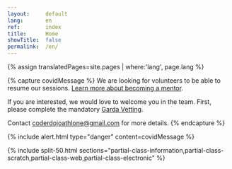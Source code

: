 ```yaml
---
layout:     default
lang:       en
ref:        index
title:      Home
showTitle:  false
permalink:  /en/
---
```


{% assign translatedPages=site.pages       | where:'lang', page.lang %}

{% capture covidMessage %}
  We are looking for volunteers to be able to resume our sessions.
  [Learn more about becoming a mentor](https://coderdojo.com/en/volunteer).


  If you are interested, we would love to welcome you in the team.
  First, please complete the mandatory [Garda Vetting](https://coderdojo.com/en/gardavetting).

  Contact [coderdojoathlone@gmail.com](mailto:coderdojoathlone@gmail.com) for more details.
{% endcapture %}

{% include alert.html
   type="danger"
   content=covidMessage
%}

{% include split-50.html
   sections="partial-class-information,partial-class-scratch,partial-class-web,partial-class-electronic"
%}
